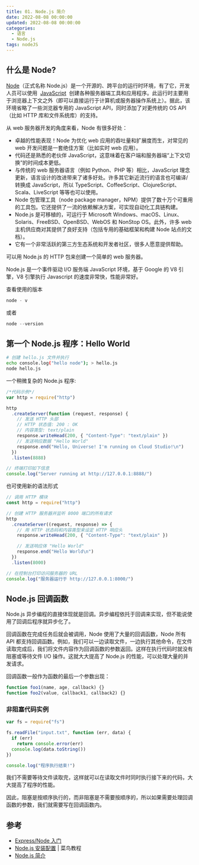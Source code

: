 ```yaml
---
title: 01. Node.js 简介
date: 2022-08-08 00:00:00
updated: 2022-08-08 00:00:00
categories:
  - 语言
  - Node.js
tags: nodeJS
---
```


## 什么是 Node?

[Node](https://nodejs.org/zh-cn/)（正式名称 Node.js）是一个开源的、跨平台的运行时环境，有了它，开发人员可以使用  [JavaScript](https://developer.mozilla.org/zh-CN/docs/Glossary/JavaScript)  创建各种服务器端工具和应用程序。此运行时主要用于浏览器上下文之外（即可以直接运行于计算机或服务器操作系统上）。据此，该环境省略了一些浏览器专用的 JavaScript API，同时添加了对更传统的 OS API（比如 HTTP 库和文件系统库）的支持。

从 web 服务器开发的角度来看，Node 有很多好处：

- 卓越的性能表现！Node 为优化 web 应用的吞吐量和扩展度而生，对常见的 web 开发问题是一套绝佳方案（比如实时 web 应用）。
- 代码还是熟悉的老伙伴 JavaScript，这意味着在客户端和服务器端“上下文切换”的时间成本更低。
- 与传统的 web 服务器语言（例如 Python、PHP 等）相比，JavaScript 理念更新，语言设计的改进带来了诸多好处。许多其它新近流行的语言也可编译/转换成 JavaScript，所以 TypeScript、CoffeeScript、ClojureScript、Scala、LiveScript 等等也可以使用。
- Node 包管理工具（node package manager，NPM）提供了数十万个可重用的工具包。它还提供了一流的依赖解决方案，可实现自动化工具链构建。
- Node.js 是可移植的，可运行于 Microsoft Windows、macOS、Linux、Solaris、FreeBSD、OpenBSD、WebOS 和 NonStop OS。此外，许多 web 主机供应商对其提供了良好支持（包括专用的基础框架和构建 Node 站点的文档）。
- 它有一个非常活跃的第三方生态系统和开发者社区，很多人愿意提供帮助。

可以用 Node.js 的 HTTP 包来创建一个简单的 web 服务器。

Node.js 是一个事件驱动 I/O 服务端 JavaScript 环境，基于 Google 的 V8 引擎，V8 引擎执行 Javascript 的速度非常快，性能非常好。

<!-- more -->

查看使用的版本

```js
node - v
```

或者

```js
node --version
```

## 第一个 Node.js 程序：Hello World

```sh
# 创建 hello.js 文件并执行
echo console.log("hello node"); > hello.js
node hello.js
```

一个稍微复杂的 Node.js 程序:

```js
/*代码示例*/
var http = require("http")

http
  .createServer(function (request, response) {
    // 发送 HTTP 头部
    // HTTP 状态值: 200 : OK
    // 内容类型: text/plain
    response.writeHead(200, { "Content-Type": "text/plain" })
    // 发送响应数据 "Hello World"
    response.end("Hello, Universe! I'm running on Cloud Studio!\n")
  })
  .listen(8888)

// 终端打印如下信息
console.log("Server running at http://127.0.0.1:8888/")
```

也可使用新的语法形式

```js
// 调用 HTTP 模块
const http = require("http")

// 创建 HTTP 服务器并监听 8000 端口的所有请求
http
  .createServer((request, response) => {
    // 用 HTTP 状态码和内容类型来设定 HTTP 响应头
    response.writeHead(200, { "Content-Type": "text/plain" })

    // 发送响应体 "Hello World"
    response.end("Hello World\n")
  })
  .listen(8000)

// 在控制台打印访问服务器的 URL
console.log("服务器运行于 http://127.0.0.1:8000/")
```

<!-- more -->

## Node.js 回调函数

Node.js 异步编程的直接体现就是回调。异步编程依托于回调来实现，但不能说使用了回调后程序就异步化了。

回调函数在完成任务后就会被调用，Node 使用了大量的回调函数，Node 所有 API 都支持回调函数。例如，我们可以一边读取文件，一边执行其他命令，在文件读取完成后，我们将文件内容作为回调函数的参数返回。这样在执行代码时就没有阻塞或等待文件 I/O 操作。这就大大提高了 Node.js 的性能，可以处理大量的并发请求。

回调函数一般作为函数的最后一个参数出现：

```js
function foo1(name, age, callback) {}
function foo2(value, callback1, callback2) {}
```

### 非阻塞代码实例

```js
var fs = require("fs")

fs.readFile("input.txt", function (err, data) {
  if (err)
    return console.error(err)
  console.log(data.toString())
})

console.log("程序执行结束!")
```

我们不需要等待文件读取完，这样就可以在读取文件时同时执行接下来的代码，大大提高了程序的性能。

因此，阻塞是按顺序执行的，而非阻塞是不需要按顺序的，所以如果需要处理回调函数的参数，我们就需要写在回调函数内。

## 参考

* [Express/Node 入门](https://developer.mozilla.org/zh-CN/docs/Learn/Server-side/Express_Nodejs/Introduction)
* [Node.js 安装配置](https://www.runoob.com/nodejs/nodejs-install-setup.html) | 菜鸟教程
* [Node.js 简介](http://nodejs.cn/learn)
